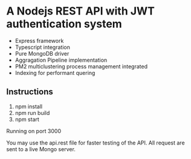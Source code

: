# A Nodejs REST API with JWT authentication system

- Express framework
- Typescript integration
- Pure MongoDB driver
- Aggragation Pipeline implementation
- PM2 multiclustering process management integrated
- Indexing for performant quering

## Instructions

1. npm install
2. npm run build
3. npm start

Running on port 3000

You may use the api.rest file for faster testing of the API. 
All request are sent to a live Mongo server.